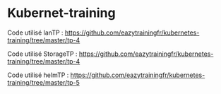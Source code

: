 # Kubernet-training
Code utilisé lanTP : https://github.com/eazytrainingfr/kubernetes-training/tree/master/tp-4

Code utilisé StorageTP : https://github.com/eazytrainingfr/kubernetes-training/tree/master/tp-4


Code utilisé helmTP : https://github.com/eazytrainingfr/kubernetes-training/tree/master/tp-5
